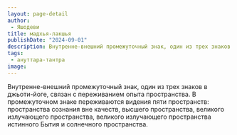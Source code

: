 ```yaml
---
layout: page-detail
author:
 - Яшодеви
title: мадхья-лакшья
publishDate: "2024-09-01"
description: Внутренне-внешний промежуточный знак, один из трех знаков в джьоти-йоге, связан с переживанием опыта пространства. В промежуточном знаке переживаются видения пяти пространств пространства сознания вне качеств, высшего пространства, великого излучающего пространства, великого излучающего пространства истинного Бытия и солнечного пространства.
tags:
 - ануттара-тантра
image: 
---
```


Внутренне-внешний промежуточный знак, один из трех знаков в джьоти-йоге, связан с переживанием опыта пространства. В промежуточном знаке переживаются видения пяти пространств: пространства сознания вне качеств, высшего пространства, великого излучающего пространства, великого излучающего пространства истинного Бытия и солнечного пространства.

